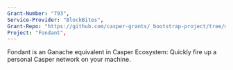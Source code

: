 ```yaml
---
Grant-Number: "793", 
Service-Provider: "BlockBites", 
Grant-Repo: "https://github.com/casper-grants/_bootstrap-project/tree/main/793_Fondant", 
Project: "Fondant",
---
```

<!--lang:en--> 
Fondant is an Ganache equivalent in Casper Ecosystem: Quickly fire up a personal Casper network on your machine.
<!--lang:es--] 
test
<!--lang:de--] 
test
<!--lang:fr--] 
test
<!--lang:pl--] 
test
<!--lang:uk--] 
test
[!--lang:*-->  
